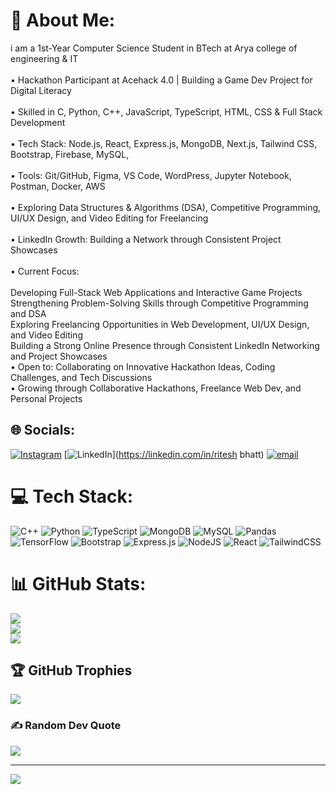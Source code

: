 # 💫 About Me:
i am a 1st-Year Computer Science Student in BTech at Arya college of engineering & IT<br><br>• Hackathon Participant at Acehack 4.0 | Building a Game Dev Project for Digital Literacy<br><br>• Skilled in C, Python, C++, JavaScript, TypeScript, HTML, CSS & Full Stack Development<br><br>• Tech Stack: Node.js, React, Express.js, MongoDB, Next.js, Tailwind CSS, Bootstrap, Firebase, MySQL, <br><br>• Tools: Git/GitHub, Figma, VS Code, WordPress, Jupyter Notebook, Postman, Docker, AWS<br><br>• Exploring Data Structures & Algorithms (DSA), Competitive Programming, UI/UX Design, and Video Editing for Freelancing<br><br>• LinkedIn Growth: Building a Network through Consistent Project Showcases<br><br>• Current Focus:<br><br>Developing Full-Stack Web Applications and Interactive Game Projects<br>Strengthening Problem-Solving Skills through Competitive Programming and DSA<br>Exploring Freelancing Opportunities in Web Development, UI/UX Design, and Video Editing<br>Building a Strong Online Presence through Consistent LinkedIn Networking and Project Showcases<br>• Open to: Collaborating on Innovative Hackathon Ideas, Coding Challenges, and Tech Discussions<br>• Growing through Collaborative Hackathons, Freelance Web Dev, and Personal Projects


## 🌐 Socials:
[![Instagram](https://img.shields.io/badge/Instagram-%23E4405F.svg?logo=Instagram&logoColor=white)](https://instagram.com/ritesh1029) [![LinkedIn](https://img.shields.io/badge/LinkedIn-%230077B5.svg?logo=linkedin&logoColor=white)](https://linkedin.com/in/ritesh bhatt) [![email](https://img.shields.io/badge/Email-D14836?logo=gmail&logoColor=white)](mailto:riteshdasaundhi8@gmail.com) 

# 💻 Tech Stack:
![C++](https://img.shields.io/badge/c++-%2300599C.svg?style=for-the-badge&logo=c%2B%2B&logoColor=white) ![Python](https://img.shields.io/badge/python-3670A0?style=for-the-badge&logo=python&logoColor=ffdd54) ![TypeScript](https://img.shields.io/badge/typescript-%23007ACC.svg?style=for-the-badge&logo=typescript&logoColor=white) ![MongoDB](https://img.shields.io/badge/MongoDB-%234ea94b.svg?style=for-the-badge&logo=mongodb&logoColor=white) ![MySQL](https://img.shields.io/badge/mysql-4479A1.svg?style=for-the-badge&logo=mysql&logoColor=white) ![Pandas](https://img.shields.io/badge/pandas-%23150458.svg?style=for-the-badge&logo=pandas&logoColor=white) ![TensorFlow](https://img.shields.io/badge/TensorFlow-%23FF6F00.svg?style=for-the-badge&logo=TensorFlow&logoColor=white) ![Bootstrap](https://img.shields.io/badge/bootstrap-%238511FA.svg?style=for-the-badge&logo=bootstrap&logoColor=white) ![Express.js](https://img.shields.io/badge/express.js-%23404d59.svg?style=for-the-badge&logo=express&logoColor=%2361DAFB) ![NodeJS](https://img.shields.io/badge/node.js-6DA55F?style=for-the-badge&logo=node.js&logoColor=white) ![React](https://img.shields.io/badge/react-%2320232a.svg?style=for-the-badge&logo=react&logoColor=%2361DAFB) ![TailwindCSS](https://img.shields.io/badge/tailwindcss-%2338B2AC.svg?style=for-the-badge&logo=tailwind-css&logoColor=white)
# 📊 GitHub Stats:
![](https://github-readme-stats.vercel.app/api?username=ritesh1234707&theme=github_dark&hide_border=false&include_all_commits=true&count_private=true)<br/>
![](https://nirzak-streak-stats.vercel.app/?user=ritesh1234707&theme=github_dark&hide_border=false)<br/>
![](https://github-readme-stats.vercel.app/api/top-langs/?username=ritesh1234707&theme=github_dark&hide_border=false&include_all_commits=true&count_private=true&layout=compact)

## 🏆 GitHub Trophies
![](https://github-profile-trophy.vercel.app/?username=ritesh1234707&theme=radical&no-frame=false&no-bg=true&margin-w=4)

### ✍️ Random Dev Quote
![](https://quotes-github-readme.vercel.app/api?type=horizontal&theme=radical)

---
[![](https://visitcount.itsvg.in/api?id=ritesh1234707&icon=0&color=0)](https://visitcount.itsvg.in)

<!-- Proudly created with GPRM ( https://gprm.itsvg.in ) -->
